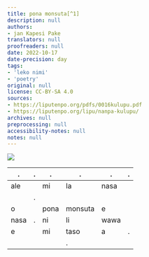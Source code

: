 ```yaml
---
title: pona monsuta[^1]
description: null
authors:
- jan Kapesi Pake
translators: null
proofreaders: null
date: 2022-10-17
date-precision: day
tags:
- 'leko nimi'
- 'poetry'
original: null
license: CC-BY-SA 4.0
sources:
- https://liputenpo.org/pdfs/0016kulupu.pdf
- https://liputenpo.org/lipu/nanpa-kulupu/
archives: null
preprocessing: null
accessibility-notes: null
notes: null
---
```


![](https://commons.wikimedia.org/wiki/File:Lipu_tenpo_nanpa_kulupu_-_pona_monsuta.png)

.|.|.|.|.|.
-|-|-|-|-|-
ale||mi|la|nasa
||.
o||pona|monsuta|e
nasa|.|ni|li|wawa
e||mi|taso|a|.
||||.

[^1]: "monsuta" li ike, li wile pakala e jan